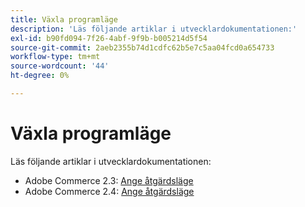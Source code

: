 ```yaml
---
title: Växla programläge
description: 'Läs följande artiklar i utvecklardokumentationen:'
exl-id: b90fd094-7f26-4abf-9f9b-b005214d5f54
source-git-commit: 2aeb2355b74d1cdfc62b5e7c5aa04fcd0a654733
workflow-type: tm+mt
source-wordcount: '44'
ht-degree: 0%

---
```


# Växla programläge

Läs följande artiklar i utvecklardokumentationen:

* Adobe Commerce 2.3: [Ange åtgärdsläge](https://experienceleague.adobe.com/sv/docs/commerce-operations/configuration-guide/cli/set-mode)
* Adobe Commerce 2.4: [Ange åtgärdsläge](https://experienceleague.adobe.com/sv/docs/commerce-operations/configuration-guide/cli/set-mode)
